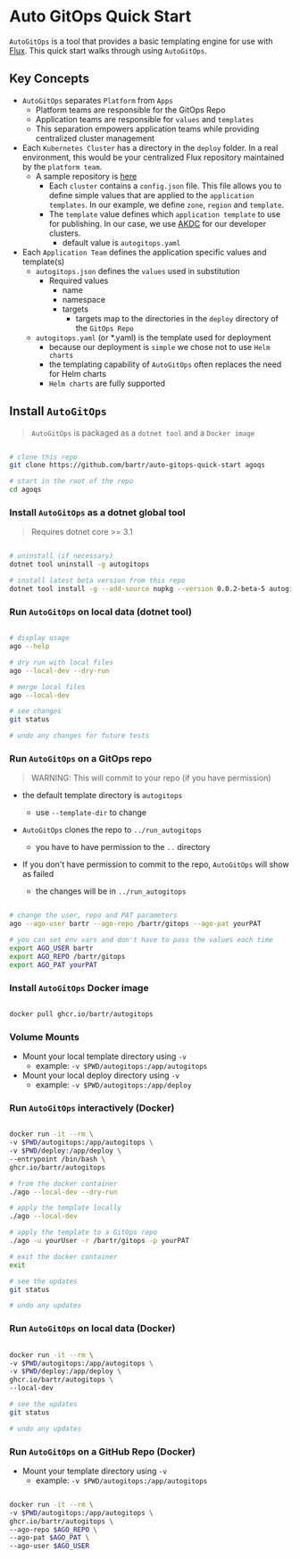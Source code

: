 # Auto GitOps Quick Start

`AutoGitOps` is a tool that provides a basic templating engine for use with [Flux](https://fluxcd.io/). This quick start walks through using `AutoGitOps`.

## Key Concepts

- `AutoGitOps` separates `Platform` from `Apps`
  - Platform teams are responsible for the GitOps Repo
  - Application teams are responsible for `values` and `templates`
  - This separation empowers application teams while providing centralized cluster management
- Each `Kubernetes Cluster` has a directory in the `deploy` folder. In a real environment, this would be your centralized Flux repository maintained by the `platform team`.
  - A sample repository is [here](https://github.com/bartr/gitops)
    - Each `cluster` contains a `config.json` file. This file allows you to define simple values that are applied to the `application templates`. In our example, we define `zone`, `region` and `template`.
    - The `template` value defines which `application template` to use for publishing. In our case, we use [AKDC](https://github.com/microsoft/kubernetes-developer-cluster-kubeadm) for our developer clusters.
      - default value is `autogitops.yaml`
- Each `Application Team` defines the application specific values and template(s)
  - `autogitops.json` defines the `values` used in substitution
    - Required values
      - name
      - namespace
      - targets
        - targets map to the directories in the `deploy` directory of the `GitOps Repo`
  - `autogitops.yaml` (or *.yaml) is the template used for deployment
    - because our deployment is `simple` we chose not to use `Helm charts`
    - the templating capability of `AutoGitOps` often replaces the need for Helm charts
    - `Helm charts` are fully supported

## Install `AutoGitOps`

> `AutoGitOps` is packaged as a `dotnet tool` and a `Docker image`

```bash

# clone this repo
git clone https://github.com/bartr/auto-gitops-quick-start agoqs

# start in the root of the repo
cd agoqs

```

### Install `AutoGitOps` as a dotnet global tool

> Requires dotnet core >= 3.1

```bash

# uninstall (if necessary)
dotnet tool uninstall -g autogitops

# install latest beta version from this repo
dotnet tool install -g --add-source nupkg --version 0.0.2-beta-5 autogitops

```

### Run `AutoGitOps` on local data (dotnet tool)

```bash

# display usage
ago --help

# dry run with local files
ago --local-dev --dry-run

# merge local files
ago --local-dev

# see changes
git status

# undo any changes for future tests

```

### Run `AutoGitOps` on a GitOps repo

> WARNING: This will commit to your repo (if you have permission)

- the default template directory is `autogitops`
  - use `--template-dir` to change

- `AutoGitOps` clones the repo to `../run_autogitops`
  - you have to have permission to the `..` directory
- If you don't have permission to commit to the repo, `AutoGitOps` will show as failed
  - the changes will be in `../run_autogitops`

```bash

# change the user, repo and PAT parameters
ago --ago-user bartr --ago-repo /bartr/gitops --ago-pat yourPAT

# you can set env vars and don't have to pass the values each time
export AGO_USER bartr
export AGO_REPO /bartr/gitops
export AGO_PAT yourPAT

```

### Install `AutoGitOps` Docker image

```bash

docker pull ghcr.io/bartr/autogitops

```

### Volume Mounts

- Mount your local template directory using `-v`
  - example: `-v $PWD/autogitops:/app/autogitops`
- Mount your local deploy directory using `-v`
  - example: `-v $PWD/autogitops:/app/deploy`

### Run `AutoGitOps` interactively (Docker)

```bash

docker run -it --rm \
-v $PWD/autogitops:/app/autogitops \
-v $PWD/deploy:/app/deploy \
--entrypoint /bin/bash \
ghcr.io/bartr/autogitops

# from the docker container
./ago --local-dev --dry-run

# apply the template locally
./ago --local-dev

# apply the template to a GitOps repo
./ago -u yourUser -r /bartr/gitops -p yourPAT

# exit the docker container
exit

# see the updates
git status

# undo any updates

```

### Run `AutoGitOps` on local data (Docker)

```bash

docker run -it --rm \
-v $PWD/autogitops:/app/autogitops \
-v $PWD/deploy:/app/deploy \
ghcr.io/bartr/autogitops \
--local-dev

# see the updates
git status

# undo any updates

```

### Run `AutoGitOps` on a GitHub Repo (Docker)

- Mount your template directory using `-v`
  - example: `-v $PWD/autogitops:/app/autogitops`

```bash

docker run -it --rm \
-v $PWD/autogitops:/app/autogitops \
ghcr.io/bartr/autogitops \
--ago-repo $AGO_REPO \
--ago-pat $AGO_PAT \
--ago-user $AGO_USER

```
